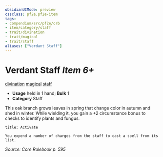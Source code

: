 ```yaml
---
obsidianUIMode: preview
cssclass: pf2e,pf2e-item
tags:
- compendium/src/pf2e/crb
- item/category/staff
- trait/divination
- trait/magical
- trait/staff
aliases: ["Verdant Staff"]
---
```

# Verdant Staff *Item 6+*  
[divination](/rules/traits/divination.md)  [magical](/rules/traits/magical.md)  [staff](/rules/traits/staff.md)  

- **Usage** held in 1 hand; **Bulk** 1
- **Category** Staff

This oak branch grows leaves in spring that change color in autumn and shed in winter. While wielding it, you gain a +2 circumstance bonus to checks to identify plants and fungus.

```ad-embed-ability
title: Activate

You expend a number of charges from the staff to cast a spell from its list.
```

*Source: Core Rulebook p. 595*